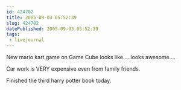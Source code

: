 ```yaml
---
id: 424702
title: 2005-09-03 05:52:39
slug: 424702
datePublished: 2005-09-03 05:52:39
tags:
 - livejournal
---
```


New mario kart game on Game Cube looks like.....looks awesome....

Car work is VERY expensive even from family friends.

Finished the third harry potter book today.
